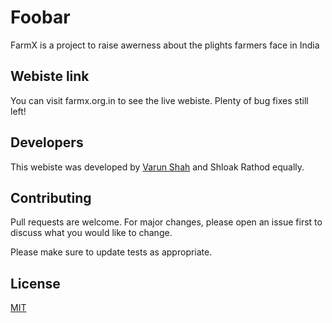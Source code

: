 # Foobar

FarmX is a project to raise awerness about the plights farmers face in India 

## Webiste link

You can visit farmx.org.in to see the live webiste. Plenty of bug fixes still left!

## Developers 

This webiste was developed by [Varun Shah](https://github.com/vvs005) and Shloak Rathod equally. 

## Contributing
Pull requests are welcome. For major changes, please open an issue first to discuss what you would like to change.

Please make sure to update tests as appropriate.

## License
[MIT](https://choosealicense.com/licenses/mit/)
